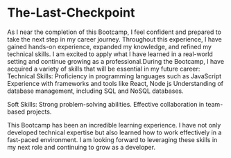 # The-Last-Checkpoint
As I near the completion of this Bootcamp, I feel confident and prepared to take the next step in my career journey. Throughout this experience, I have gained hands-on experience, expanded my knowledge, and refined my technical skills. I am excited to apply what I have learned in a real-world setting and continue growing as a professional.During the Bootcamp, I have acquired a variety of skills that will be essential in my future career:
Technical Skills:
Proficiency in programming languages such as  JavaScript
Experience with frameworks and tools like React, Node js
Understanding of database management, including SQL and NoSQL databases.

Soft Skills:
Strong problem-solving abilities.
Effective collaboration in team-based projects.

This Bootcamp has been an incredible learning experience. I have not only developed technical expertise but also learned how to work effectively in a fast-paced environment. I am looking forward to leveraging these skills in my next role and continuing to grow as a developer.
